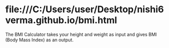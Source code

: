 # file:///C:/Users/user/Desktop/nishi6verma.github.io/bmi.html
The BMI Calculator takes your height and weight as input and gives BMI (Body Mass Index) as an output.

